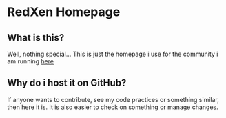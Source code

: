 # RedXen Homepage

## What is this?

Well, nothing special...
This is just the homepage i use for the community i am running [here](http://redxen.dynu.net)

## Why do i host it on GitHub?

If anyone wants to contribute, see my code practices or something similar, then here it is.
It is also easier to check on something or manage changes.
